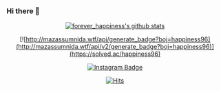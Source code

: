 ### Hi there 👋

<div align=center>
  
  [![forever_happiness's github stats](https://github-readme-stats.vercel.app/api?username=happiness96)](https://github.com/happiness96/github-readme-stats)
  
  [![http://mazassumnida.wtf/api/generate_badge?boj=happiness96](http://mazassumnida.wtf/api/v2/generate_badge?boj=happiness96)](https://solved.ac/happiness96)

  [![Instagram Badge](https://img.shields.io/badge/-Instagram-dd2a7b?style=flat-square&logo=instagram&logoColor=white&link=https://www.instagram.com/ametrine96/?hl=ko)](https://www.instagram.com/ametrine96/?hl=ko)

  [![Hits](https://hits.seeyoufarm.com/api/count/incr/badge.svg?url=https%3A%2F%2Fgithub.com%2Fhappiness96hit-counter&count_bg=%237EB3FF&title_bg=%23FFE5E5&icon=&icon_color=%23E7E7E7&title=hits&edge_flat=false)](https://hits.seeyoufarm.com)


</div>
<!--
**happiness96/happiness96** is a ✨ _special_ ✨ repository because its `README.md` (this file) appears on your GitHub profile.

Here are some ideas to get you started:

- 🔭 I’m currently working on ...
- 🌱 I’m currently learning ...
- 👯 I’m looking to collaborate on ...
- 🤔 I’m looking for help with ...
- 💬 Ask me about ...
- 📫 How to reach me: ...
- 😄 Pronouns: ...
- ⚡ Fun fact: ...
-->
